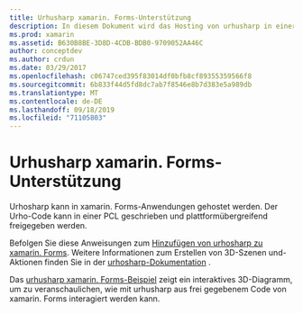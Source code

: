 ```yaml
---
title: Urhusharp xamarin. Forms-Unterstützung
description: In diesem Dokument wird das Hosting von urhusharp in einer xamarin. Forms-Anwendung erläutert. Sie finden entsprechende Links zu Anleitungen und Beispielcode.
ms.prod: xamarin
ms.assetid: B630B8BE-3D8D-4CDB-BDB0-9709052AA46C
author: conceptdev
ms.author: crdun
ms.date: 03/29/2017
ms.openlocfilehash: c06747ced395f83014df0bfb8cf89355359566f8
ms.sourcegitcommit: 6b833f44d5fd8dc7ab7f8546e8b7d383e5a989db
ms.translationtype: MT
ms.contentlocale: de-DE
ms.lasthandoff: 09/18/2019
ms.locfileid: "71105803"
---
```

# <a name="urhosharp-xamarinforms-support"></a>Urhusharp xamarin. Forms-Unterstützung

Urhosharp kann in xamarin. Forms-Anwendungen gehostet werden. Der Urho-Code kann in einer PCL geschrieben und plattformübergreifend freigegeben werden.

Befolgen Sie diese Anweisungen zum [Hinzufügen von urhosharp zu xamarin. Forms](~/xamarin-forms/user-interface/graphics/urhosharp.md). Weitere Informationen zum Erstellen von 3D-Szenen und-Aktionen finden Sie in der [urhosharp-Dokumentation](~/graphics-games/urhosharp/using.md) .

Das [urhusharp xamarin. Forms-Beispiel](https://github.com/xamarin/urho-samples/tree/master/FormsSample) zeigt ein interaktives 3D-Diagramm, um zu veranschaulichen, wie mit urhusharp aus frei gegebenem Code von xamarin. Forms interagiert werden kann.

